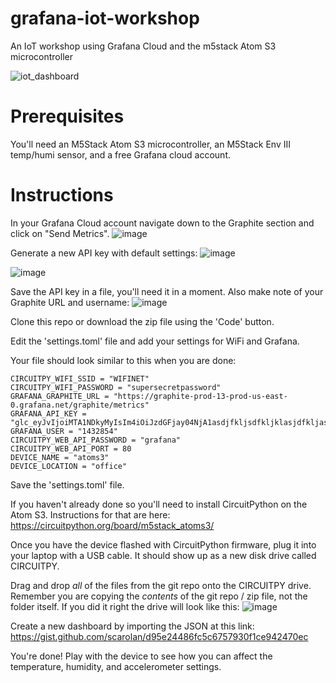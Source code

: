 # grafana-iot-workshop
An IoT workshop using Grafana Cloud and the m5stack Atom S3 microcontroller

![iot_dashboard](https://github.com/scarolan/grafana-iot-workshop/assets/403332/bf21567b-4c2a-44c4-bcaf-6e207857ce4a)

# Prerequisites
You'll need an M5Stack Atom S3 microcontroller, an M5Stack Env III temp/humi sensor, and a free Grafana cloud account.

# Instructions
In your Grafana Cloud account navigate down to the Graphite section and click on "Send Metrics".
![image](https://github.com/scarolan/grafana-iot-workshop/assets/403332/9e7dbb18-c546-4e72-81af-a425c3f3bae5)

Generate a new API key with default settings:
![image](https://github.com/scarolan/grafana-iot-workshop/assets/403332/ee95683c-2c97-44de-bac4-f2fae0d77bd0)

![image](https://github.com/scarolan/grafana-iot-workshop/assets/403332/22389497-0561-43d5-ab5b-acd1f632c941)

Save the API key in a file, you'll need it in a moment. Also make note of your Graphite URL and username:
![image](https://github.com/scarolan/grafana-iot-workshop/assets/403332/3b5cd90f-d542-4210-bfb1-260e153e07fd)

Clone this repo or download the zip file using the 'Code' button.

Edit the 'settings.toml' file and add your settings for WiFi and Grafana.  

Your file should look similar to this when you are done:

```
CIRCUITPY_WIFI_SSID = "WIFINET"
CIRCUITPY_WIFI_PASSWORD = "supersecretpassword"
GRAFANA_GRAPHITE_URL = "https://graphite-prod-13-prod-us-east-0.grafana.net/graphite/metrics"
GRAFANA_API_KEY = "glc_eyJvIjoiMTA1NDkyMyIsIm4iOiJzdGFjay04NjA1asdjfkljsdfkljklasjdfkljaskldfjkljkdfjklW4wNkw1NhhweruioyqweoriuiousdojoicHJvZC11cy1lYXN0LTAifX0="
GRAFANA_USER = "1432854"
CIRCUITPY_WEB_API_PASSWORD = "grafana"
CIRCUITPY_WEB_API_PORT = 80
DEVICE_NAME = "atoms3"
DEVICE_LOCATION = "office"
```

Save the 'settings.toml' file.  

If you haven't already done so you'll need to install CircuitPython on the Atom S3.  Instructions for that are here:
https://circuitpython.org/board/m5stack_atoms3/

Once you have the device flashed with CircuitPython firmware, plug it into your laptop with a USB cable.  It should show up as a new disk drive called CIRCUITPY.

Drag and drop *all* of the files from the git repo onto the CIRCUITPY drive.  Remember you are copying the *contents* of the git repo / zip file, not the folder itself.  If you did it right the drive will look like this:
![image](https://github.com/scarolan/grafana-iot-workshop/assets/403332/e2d38284-87f4-4157-a789-910a73ebc00b)

Create a new dashboard by importing the JSON at this link:
https://gist.github.com/scarolan/d95e24486fc5c6757930f1ce942470ec

You're done!  Play with the device to see how you can affect the temperature, humidity, and accelerometer settings.
